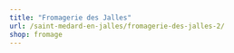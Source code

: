 ```yaml
---
title: "Fromagerie des Jalles"
url: /saint-medard-en-jalles/fromagerie-des-jalles-2/
shop: fromage
---
```

